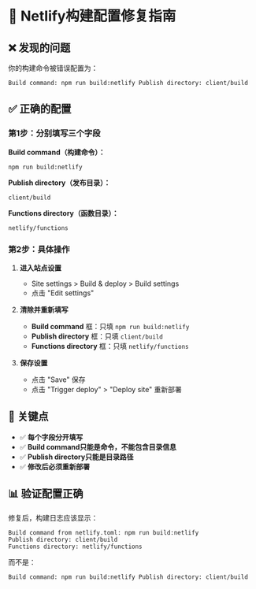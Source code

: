 # 🔧 Netlify构建配置修复指南

## ❌ 发现的问题
你的构建命令被错误配置为：
```
Build command: npm run build:netlify Publish directory: client/build
```

## ✅ 正确的配置

### 第1步：分别填写三个字段

**Build command（构建命令）：**
```
npm run build:netlify
```

**Publish directory（发布目录）：**
```
client/build
```

**Functions directory（函数目录）：**
```
netlify/functions
```

### 第2步：具体操作

1. **进入站点设置**
   - Site settings > Build & deploy > Build settings
   - 点击 "Edit settings"

2. **清除并重新填写**
   - **Build command** 框：只填 `npm run build:netlify`
   - **Publish directory** 框：只填 `client/build`
   - **Functions directory** 框：只填 `netlify/functions`

3. **保存设置**
   - 点击 "Save" 保存
   - 点击 "Trigger deploy" > "Deploy site" 重新部署

## 🎯 关键点

- ✅ **每个字段分开填写**
- ✅ **Build command只能是命令，不能包含目录信息**
- ✅ **Publish directory只能是目录路径**
- ✅ **修改后必须重新部署**

## 📊 验证配置正确

修复后，构建日志应该显示：
```
Build command from netlify.toml: npm run build:netlify
Publish directory: client/build
Functions directory: netlify/functions
```

而不是：
```
Build command: npm run build:netlify Publish directory: client/build
``` 
